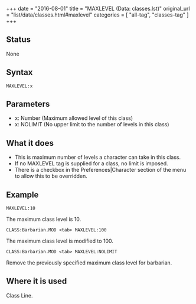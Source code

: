 +++
date = "2016-08-01"
title = "MAXLEVEL (Data: classes.lst)"
original_url = "list/data/classes.html#maxlevel"
categories = [ "all-tag", "classes-tag" ]
+++

## Status

None

## Syntax

`MAXLEVEL:x`

## Parameters

-   x: Number (Maximum allowed level of this class)
-   x: NOLIMIT (No upper limit to the number of levels
    in this class)



What it does
------------

-   This is maximum number of levels a character can take in this class.
-   If no MAXLEVEL tag is supplied for a class, no limit is imposed.
-   There is a checkbox in the Preferences|Character section of the menu
    to allow this to be overridden.

Example
-------

`MAXLEVEL:10`

The maximum class level is 10.

`CLASS:Barbarian.MOD <tab> MAXLEVEL:100`

The maximum class level is modified to 100.

`CLASS:Barbarian.MOD <tab> MAXLEVEL:NOLIMIT`

Remove the previously specified maximum class level for barbarian.

Where it is used
----------------

Class Line.

